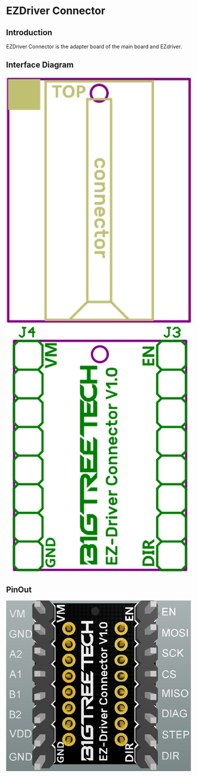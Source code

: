 # EZDriver Connector

## **Introduction**

EZDriver Connector is the adapter board of the main board and EZdriver.

## **Interface Diagram**

<img src=img/EZDriver_Connector/EZDriver_Connector_Interface1.png width="600"/>

<img src=img/EZDriver_Connector/EZDriver_Connector_Interface.png width="600"/>

## **PinOut**

<img src=img/EZDriver_Connector/EZDriver_Connector_Pin.png width="600"/>

